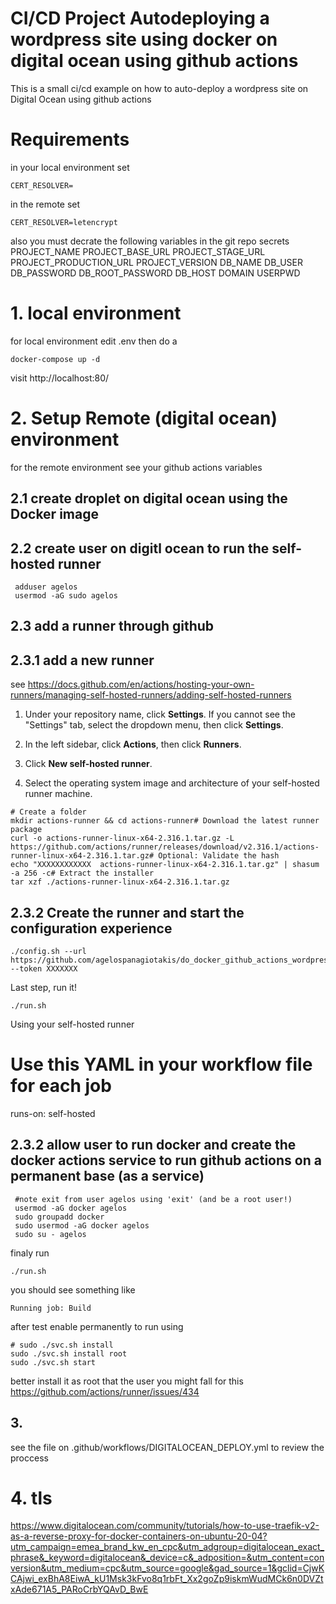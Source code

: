 # CI/CD Project Autodeploying a wordpress site using docker on digital ocean using github actions

This is a small ci/cd example on how to auto-deploy a wordpress site on Digital Ocean using github actions 



# Requirements 

in your local environment set 
```
CERT_RESOLVER=
```
in the remote set 
```
CERT_RESOLVER=letencrypt
```
also you must decrate the following variables in the git repo secrets
   PROJECT_NAME
   PROJECT_BASE_URL
   PROJECT_STAGE_URL
   PROJECT_PRODUCTION_URL
   PROJECT_VERSION
   DB_NAME
   DB_USER
   DB_PASSWORD
   DB_ROOT_PASSWORD
   DB_HOST
   DOMAIN
   USERPWD
   
# 1. local environment 

for local environment edit .env
then do a 
```
docker-compose up -d 
```
visit http://localhost:80/


# 2. Setup Remote (digital ocean) environment 

for the remote environment see your github actions variables 
## 2.1 create droplet on digital ocean using the Docker image  

## 2.2 create user on digitl ocean to run the self-hosted runner 
```
 adduser agelos
 usermod -aG sudo agelos
```
## 2.3 add a runner through github 

## 2.3.1 add a new runner
see 
https://docs.github.com/en/actions/hosting-your-own-runners/managing-self-hosted-runners/adding-self-hosted-runners
    
1.  Under your repository name, click **Settings**. If you cannot see the "Settings" tab, select the dropdown menu, then click **Settings**.
    
    
2.  In the left sidebar, click **Actions**, then click **Runners**.
    
3.  Click **New self-hosted runner**.
    
4.  Select the operating system image and architecture of your self-hosted runner machine.

```
# Create a folder
mkdir actions-runner && cd actions-runner# Download the latest runner package
curl -o actions-runner-linux-x64-2.316.1.tar.gz -L https://github.com/actions/runner/releases/download/v2.316.1/actions-runner-linux-x64-2.316.1.tar.gz# Optional: Validate the hash
echo "XXXXXXXXXXXX  actions-runner-linux-x64-2.316.1.tar.gz" | shasum -a 256 -c# Extract the installer
tar xzf ./actions-runner-linux-x64-2.316.1.tar.gz
```

## 2.3.2 Create the runner and start the configuration experience
```
./config.sh --url https://github.com/agelospanagiotakis/do_docker_github_actions_wordpress --token XXXXXXX
```

Last step, run it!
```
./run.sh
```
Using your self-hosted runner
# Use this YAML in your workflow file for each job

runs-on: self-hosted
    


## 2.3.2 allow user to run docker and create the docker actions service to run github actions on a permanent base (as a service)

```
 #note exit from user agelos using 'exit' (and be a root user!)
 usermod -aG docker agelos
 sudo groupadd docker
 sudo usermod -aG docker agelos
 sudo su - agelos
```
finaly run 

```
./run.sh 
```
 you should see something like 
 ```
 Running job: Build
```

after test enable permanently to run using 


```
# sudo ./svc.sh install
sudo ./svc.sh install root
sudo ./svc.sh start
```
better install it as root that the user you might fall for this https://github.com/actions/runner/issues/434

## 3.

see the file on .github/workflows/DIGITALOCEAN_DEPLOY.yml to review the proccess



# 4. tls 

https://www.digitalocean.com/community/tutorials/how-to-use-traefik-v2-as-a-reverse-proxy-for-docker-containers-on-ubuntu-20-04?utm_campaign=emea_brand_kw_en_cpc&utm_adgroup=digitalocean_exact_phrase&_keyword=digitalocean&_device=c&_adposition=&utm_content=conversion&utm_medium=cpc&utm_source=google&gad_source=1&gclid=CjwKCAjwi_exBhA8EiwA_kU1Msk3kFvo8q1rbFt_Xx2goZp9iskmWudMCk6n0DVZtxAde671A5_PARoCrbYQAvD_BwE
